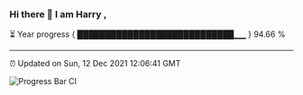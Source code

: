 ### Hi there 👋 I am Harry , 

⏳ Year progress { ████████████████████████████▁▁ } 94.66 %

---

⏰ Updated on Sun, 12 Dec 2021 12:06:41 GMT

![Progress Bar CI](https://github.com/duykhang68/duykhang68/workflows/Progress%20Bar%20CI/badge.svg)
